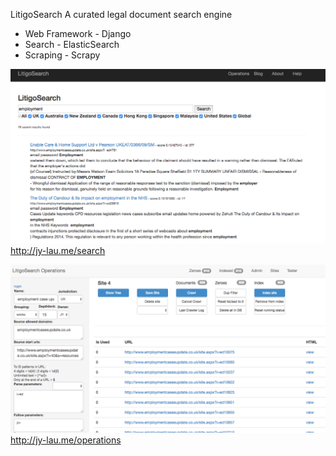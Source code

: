 LitigoSearch
A curated legal document search engine 
- Web Framework - Django
- Search - ElasticSearch
- Scraping - Scrapy

![Alt text](https://github.com/yuanzai/bblio/blob/master/Main.png "LitigoSearch - Searching")
http://jy-lau.me/search

![Alt text](https://github.com/yuanzai/bblio/blob/master/Ops.png "LitigoSearch - Curated Webscraping Interface")
http://jy-lau.me/operations
